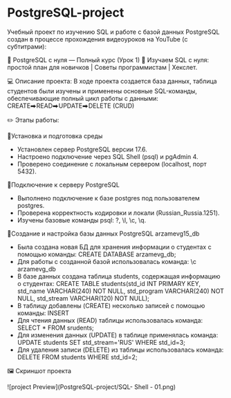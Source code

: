 # PostgreSQL-project
Учебный проект по изучению SQL и работе с базой данных PostgreSQL создан в процессе прохождения видеоуроков на YouTube (с субтитрами):

🎥 PostgreSQL с нуля — Полный курс (Урок 1)
🎥 Изучаем SQL с нуля: простой план для новичков | Советы программистам | Хекслет.

💻 Описание проекта: В ходе проекта создается база данных, таблица студентов были изучены и применены основные SQL-команды, обеспечивающие полный цикл работы с данными: CREATE⮕READ⮕UPDATE⮕DELETE (CRUD)

✏️ Этапы работы:

🔹Установка и подготовка среды
- Установлен сервер PostgreSQL версии 17.6.
- Настроено подключение через SQL Shell (psql) и pgAdmin 4.
- Проверено соединение с локальным сервером (localhost, порт 5432).
  
🔹Подключение к серверу PostgreSQL
- Выполнено подключение к базе postgres под пользователем postgres.
- Проверена корректность кодировки и локали (Russian_Russia.1251).
- Изучены базовые команды psql: ?, \l, \c, \q.

🔹Создание и настройка базы данных PostgreSQL arzamevg15_db
- Была создана новая БД для хранения информации о студентах с помощью команды: CREATE DATABASE arzamevg_db;
- Для работы с созданной базой использовалась команда: \с arzamevg_db
- В базе данных создана таблица students, содержащая информацию о студентах: CREATE TABLE students(std_id INT PRIMARY KEY, std_name VARCHAR(240) NOT NULL, std_program VARCHAR(240) NOT NULL, std_stream VARCHAR(120) NOT NULL);
- В таблицу добавлены (CREATE) несколько записей с помощью команды: INSERT
- Для чтения данных (READ) таблицы использовалась команда: SELECT * FROM srudents;
- Для изменения данных (UPDATE) в таблице применялась команда: UPDATE students SET std_stream='RUS' WHERE std_id=3;
- Для удаления записи (DELETE) из таблицы использовалась команда: DELETE FROM students WHERE std_id=2;

🖼️ Скриншот проекта

![project Preview](PostgreSQL-project/SQL- Shell - 01.png)


